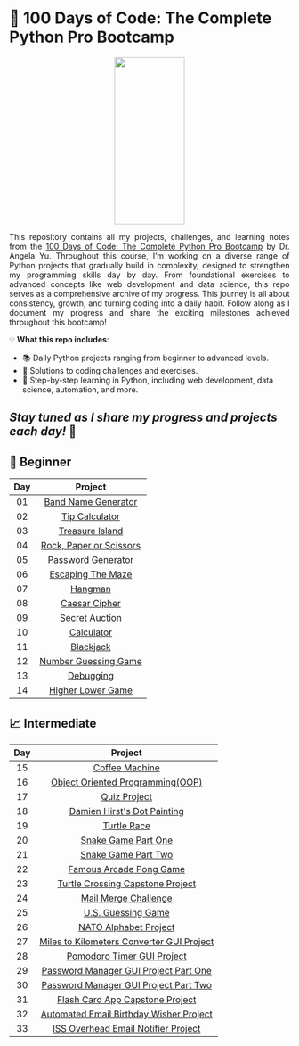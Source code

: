 # 🐍 100 Days of Code: The Complete Python Pro Bootcamp

<p align="center">
<img src="https://media1.giphy.com/media/v1.Y2lkPTc5MGI3NjExNHJhaWVtcHBjYmhtN3E4YmY5cG05YjY2ZjFzNWQ4YmNsdG81N2d2NyZlcD12MV9pbnRlcm5hbF9naWZfYnlfaWQmY3Q9Zw/KAq5w47R9rmTuvWOWa/giphy.gif" width="50%" height="300"/>
</p>

<p align="justify">
This repository contains all my projects, challenges, and learning notes from the <a href="https://www.udemy.com/course/100-days-of-code/?couponCode=KEEPLEARNING">100 Days of Code: The Complete Python Pro         Bootcamp</a> by Dr. Angela Yu. Throughout this course, I’m working on a diverse range of Python projects that gradually build in complexity, designed to strengthen my programming skills day by day. From foundational exercises to advanced concepts like web development and data science, this repo serves as a comprehensive archive of my progress. This journey is all about consistency, growth, and turning coding into a daily habit. Follow along as I document my progress and share the exciting milestones achieved throughout this bootcamp!
</p>

💡 **What this repo includes**:
- 📚 Daily Python projects ranging from beginner to advanced levels.
- 🧠 Solutions to coding challenges and exercises.
- 🔗 Step-by-step learning in Python, including web development, data science, automation, and more.

*Stay tuned as I share my progress and projects each day!* 🌟
---

## 🌱 Beginner
  
| Day| Project|
| :---:  | :---:   |
|01|[Band Name Generator](src/Day01)|
|02|[Tip Calculator](src/Day02)|
|03|[Treasure Island](src/Day03)|
|04|[Rock, Paper or Scissors](src/Day04)|
|05|[Password Generator](src/Day05)|
|06|[Escaping The Maze](src/Day06)|
|07|[Hangman](src/Day07)|
|08|[Caesar Cipher](src/Day08)|
|09|[Secret Auction](src/Day09)|
|10|[Calculator](src/Day10)|
|11|[Blackjack](src/Day11)|
|12|[Number Guessing Game](src/Day12)|
|13|[Debugging](src/Day13)|
|14|[Higher Lower Game](src/Day14)|

## 📈 Intermediate

| Day| Project|
| :---:  | :---:   |
|15|[Coffee Machine](src/Day15)|
|16|[Object Oriented Programming(OOP)](src/Day16)|
|17|[Quiz Project](src/Day17)|
|18|[Damien Hirst's Dot Painting](src/Day18)|
|19|[Turtle Race](src/Day19)|
|20|[Snake Game Part One](src/Day20)|
|21|[Snake Game Part Two](src/Day21)|
|22|[Famous Arcade Pong Game](src/Day22)|
|23|[Turtle Crossing Capstone Project](src/Day23)|
|24|[Mail Merge Challenge](src/Day24)|
|25|[U.S. Guessing Game](src/Day25)|
|26|[NATO Alphabet Project](src/Day26)|
|27|[Miles to Kilometers Converter GUI Project](src/Day27)|
|28|[Pomodoro Timer GUI Project](src/Day28)|
|29|[Password Manager GUI Project Part One](src/Day29)|
|30|[Password Manager GUI Project Part Two](src/Day30)|
|31|[Flash Card App Capstone Project](src/Day31)|
|32|[Automated Email Birthday Wisher Project](src/Day32)|
|33|[ISS Overhead Email Notifier Project](src/Day33)|